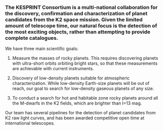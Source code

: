### The KESPRINT Consortium is a multi-national collaboration for the discovery, confirmation and characterization of planet candidates from the K2 space mission. Given the limited amount of telescope time, our natural focus is the detection of the most exciting objects, rather than attempting to provide complete catalogues.

We have three main scientific goals:

1) Measure the masses of rocky planets. This requires discovering planets with ultra-short orbits orbiting bright stars, so that these measurements are achievable with current instruments.

2) Discovery of low-density planets suitable for atmospheric characterization. While low-density Earth-size planets will be out of reach, our goal to search for low-density gaseous planets of any size.

3) To conduct a search for hot and habitable zone rocky planets around all the M-dwarfs in the K2 fields, which are brighter than I=13 mag.

Our team has several pipelines for the detection of planet candidates from K2 raw light curves, and has been awarded competitive open time at international telescopes.
